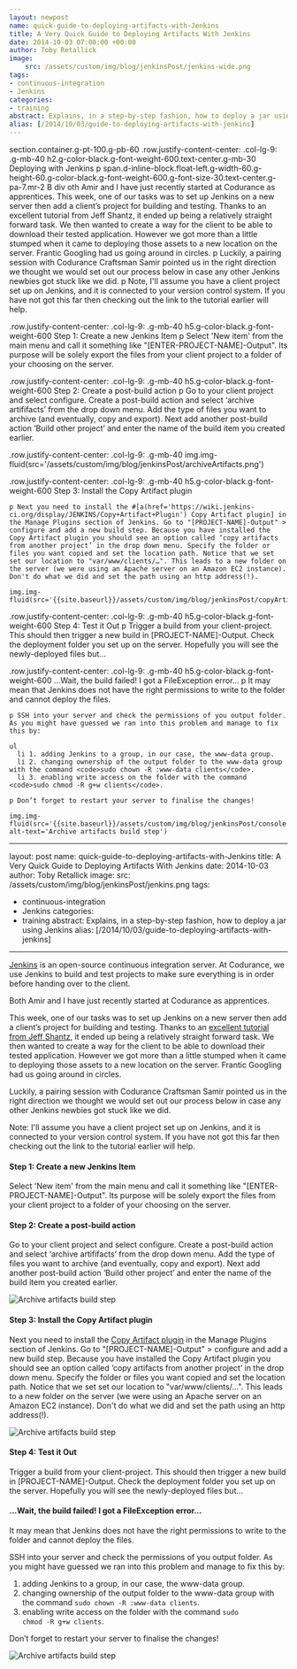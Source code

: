 ```yaml
---
layout: newpost
name: quick-guide-to-deploying-artifacts-with-Jenkins
title: A Very Quick Guide to Deploying Artifacts With Jenkins
date: 2014-10-03 07:00:00 +00:00
author: Toby Retallick
image:
    src: /assets/custom/img/blog/jenkinsPost/jenkins-wide.png
tags:
- continuous-integration
- Jenkins
categories:
- training
abstract: Explains, in a step-by-step fashion, how to deploy a jar using Jenkins 
alias: [/2014/10/03/guide-to-deploying-artifacts-with-jenkins]
---
```



section.container.g-pt-100.g-pb-60 
  .row.justify-content-center: .col-lg-9: .g-mb-40
    h2.g-color-black.g-font-weight-600.text-center.g-mb-30 Deploying with Jenkins
    p 
      span.d-inline-block.float-left.g-width-60.g-height-60.g-color-black.g-font-weight-600.g-font-size-30.text-center.g-pa-7.mr-2 B
      div oth Amir and I have just recently started at Codurance as apprentices. This week, one of our tasks was to set up Jenkins on a new server then add a client’s project for building and testing. Thanks to an excellent tutorial from Jeff Shantz, it ended up being a relatively straight forward task. We then wanted to create a way for the client to be able to download their tested application. However we got more than a little stumped when it came to deploying those assets to a new location on the server. Frantic Googling had us going around in circles.
    p Luckily, a pairing session with Codurance Craftsman Samir pointed us in the right direction we thought we would set out our process below in case any other Jenkins newbies got stuck like we did.
    p Note, I'll assume you have a client project set up on Jenkins, and it is connected to your version control system. If you have not got this far then checking out the link to the tutorial earlier will help.

  .row.justify-content-center: .col-lg-9: .g-mb-40
    h5.g-color-black.g-font-weight-600 Step 1: Create a new Jenkins Item
    p Select 'New item' from the main menu and call it something like "[ENTER-PROJECT-NAME]-Output". Its purpose will be solely export the files from your client project to a folder of your choosing on the server.

  .row.justify-content-center: .col-lg-9: .g-mb-40
    h5.g-color-black.g-font-weight-600 Step 2: Create a post-build action
    p Go to your client project and select configure. Create a post-build action and select ‘archive artififacts’ from the drop down menu. Add the type of files you want to archive (and eventually, copy and export). Next add another post-build action ‘Build other project’ and enter the name of the build item you created earlier. 
  
  .row.justify-content-center: .col-lg-9: .g-mb-40
    img.img-fluid(src='/assets/custom/img/blog/jenkinsPost/archiveArtifacts.png')

  .row.justify-content-center: .col-lg-9: .g-mb-40
    h5.g-color-black.g-font-weight-600 Step 3: Install the Copy Artifact plugin

    p Next you need to install the #[a(href='https://wiki.jenkins-ci.org/display/JENKINS/Copy+Artifact+Plugin') Copy Artifact plugin] in the Manage Plugins section of Jenkins. Go to "[PROJECT-NAME]-Output" > configure and add a new build step. Because you have installed the Copy Artifact plugin you should see an option called ‘copy artifacts from another project’ in the drop down menu. Specify the folder or files you want copied and set the location path. Notice that we set set our location to "var/www/clients/…". This leads to a new folder on the server (we were using an Apache server on an Amazon EC2 instance). Don't do what we did and set the path using an http address(!).

    img.img-fluid(src='{{site.baseurl}}/assets/custom/img/blog/jenkinsPost/copyArtifacts.png')

  .row.justify-content-center: .col-lg-9: .g-mb-40
    h5.g-color-black.g-font-weight-600 Step 4: Test it Out
    p Trigger a build from your client-project. This should then trigger a new build in [PROJECT-NAME]-Output. Check the deployment folder you set up on the server. Hopefully you will see the newly-deployed files but...

  .row.justify-content-center: .col-lg-9: .g-mb-40
    h5.g-color-black.g-font-weight-600 ...Wait, the build failed! I got a FileException error...
    p It may mean that Jenkins does not have the right permissions to write to the folder and cannot deploy the files.

    p SSH into your server and check the permissions of you output folder. As you might have guessed we ran into this problem and manage to fix this by:

    ul 
      li 1. adding Jenkins to a group, in our case, the www-data group.
      li 2. changing ownership of the output folder to the www-data group with the command <code>sudo chown -R :www-data clients</code>.
      li 3. enabling write access on the folder with the command <code>sudo chmod -R g+w clients</code>.

    p Don’t forget to restart your server to finalise the changes!

    img.img-fluid(src='{{site.baseurl}}/assets/custom/img/blog/jenkinsPost/console.png' alt-text='Archive artifacts build step')

---
layout: post
name: quick-guide-to-deploying-artifacts-with-Jenkins
title: A Very Quick Guide to Deploying Artifacts With Jenkins
date: 2014-10-03
author: Toby Retallick
image:
    src: /assets/custom/img/blog/jenkinsPost/jenkins.png
tags:
- continuous-integration
- Jenkins
categories:
- training
abstract: Explains, in a step-by-step fashion, how to deploy a jar using Jenkins 
alias: [/2014/10/03/guide-to-deploying-artifacts-with-jenkins]
---

[Jenkins](http://jenkins-ci.org/) is an open-source continuous integration server. At Codurance, we use Jenkins to build and test projects to make sure everything is in order before handing over to the client.

Both Amir and I have just recently started at Codurance as apprentices. 

This week, one of our tasks was to set up Jenkins on a new server then add a client’s project for building and testing. Thanks to an [excellent tutorial from Jeff Shantz](http://www.youtube.com/watch?v=zojMg2c6k3Q), it ended up being a relatively straight forward task. We then wanted to create a way for the client to be able to download their tested application. However we got more than a little stumped when it came to deploying those assets to a new location on the server. Frantic Googling had us going around in circles.

Luckily, a pairing session with Codurance Craftsman Samir pointed us in the right direction we thought we would set out our process below in case any other Jenkins newbies got stuck like we did. 

Note: I'll assume you have a client project set up on Jenkins, and it is connected to your version control system. If you have not got this far then checking out the link to the tutorial earlier will help.


#### Step 1: Create a new Jenkins Item
Select 'New item' from the main menu and call it something like "[ENTER-PROJECT-NAME]-Output". Its purpose will be solely export the files from your client project to a folder of your choosing on the server. 


#### Step 2: Create a post-build action
Go to your client project and select configure. Create a post-build action and select ‘archive artififacts’ from the drop down menu. Add the type of files you want to archive (and eventually, copy and export). Next add another post-build action ‘Build other project’ and enter the name of the build item you created earlier. 

![Archive artifacts build step]({{site.baseurl}}/assets/custom/img/blog/jenkinsPost/archiveArtifacts.png)


#### Step 3: Install the Copy Artifact plugin
Next you need to install the [Copy Artifact plugin](https://wiki.jenkins-ci.org/display/JENKINS/Copy+Artifact+Plugin) in the Manage Plugins section of Jenkins. Go to "[PROJECT-NAME]-Output" > configure and add a new build step. Because you have installed the Copy Artifact plugin you should see an option called ‘copy artifacts from another project’ in the drop down menu. Specify the folder or files you want copied and set the location path. Notice that we set set our location to "var/www/clients/…". This leads to a new folder on the server (we were using an Apache server on an Amazon EC2 instance). Don't do what we did and set the path using an http address(!).

![Archive artifacts build step]({{site.baseurl}}/assets/custom/img/blog/jenkinsPost/copyArtifacts.png)


#### Step 4: Test it Out
Trigger a build from your client-project. This should then trigger a new build in [PROJECT-NAME]-Output. Check the deployment folder you set up on the server. Hopefully you will see the newly-deployed files but...


#### ...Wait, the build failed! I got a FileException error... 

It may mean that Jenkins does not have the right permissions to write to the folder and cannot deploy the files.

SSH into your server and check the permissions of you output folder. As you might have guessed we ran into this problem and manage to fix this by:

1. adding Jenkins to a group, in our case, the www-data group.
2. changing ownership of the output folder to the www-data group with the command <code>sudo chown -R :www-data clients</code>.
3. enabling write access on the folder with the command <code>sudo chmod -R g+w clients</code>.

Don’t forget to restart your server to finalise the changes!

![Archive artifacts build step]({{site.baseurl}}/assets/custom/img/blog/jenkinsPost/console.png)
